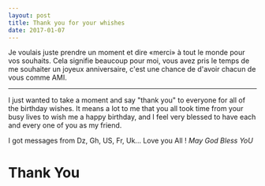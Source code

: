 ```yaml
---
layout: post
title: Thank you for your whishes
date: 2017-01-07
---
```

<p>
Je voulais juste prendre un moment et dire «merci» à tout le monde pour vos souhaits. 
Cela signifie beaucoup pour moi, vous avez pris le temps de me souhaiter un joyeux anniversaire, c'est une chance de d'avoir chacun de vous comme AMI. </p>
<hr>
<p>I just wanted to take a moment and say "thank you" to everyone for all 
of the birthday wishes. It means a lot to me that you all took time from 
your busy lives to wish me a happy birthday, and I feel very blessed to have 
each and every one of you as my friend.</p>
<p>I got messages from Dz, Gh, US, Fr, Uk... Love you All ! <em>May God Bless YoU</em> </p>
<h1 class='elegantshadow'>Thank You</h1>
